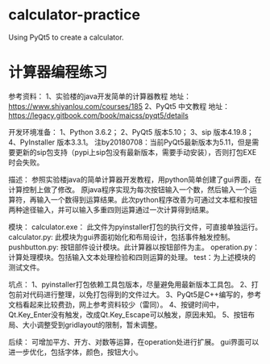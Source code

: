 # calculator-practice
Using PyQt5 to create a calculator.

# 计算器编程练习
参考资料：
1、实验楼的java开发简单的计算器教程 地址：https://www.shiyanlou.com/courses/185
2、PyQt5 中文教程 地址：https://legacy.gitbook.com/book/maicss/pyqt5/details

开发环境准备：
1、Python 3.6.2； 2、PyQt5 版本5.10； 3、sip 版本4.19.8； 4、PyInstaller 版本3.3.1。
注by20180708：当前PyQt5最新版本为5.11，但是需要更新的sip包支持（pypi上sip包没有最新版本，需要手动安装），否则打包EXE时会失败。

描述：
参照实验楼java的简单计算器开发教程，用python简单创建了gui界面，在计算控制上做了修改。
原java程序实现为每次按钮输入一个数，然后输入一个运算符，再输入一个数得到运算结果。此次python程序改善为可通过文本框和按钮两种途径输入，并可以输入多重四则运算通过一次计算得到结果。

模块：
calculator.exe： 此文件为pyinstaller打包的执行文件，可直接单独运行。
calculator.py: 此模块为gui界面初始化和布局设计，包括事件触发控制。
pushbutton.py: 按钮部件设计模块。此计算器以按钮部件为主。
operation.py： 计算处理模块。包括输入文本处理检验和四则运算的处理。
test：为上述模块的测试文件。

坑点：
1、pyinstaller打包依赖工具包版本，尽量避免用最新版本工具包。
2、打包前对代码进行整理，以免打包得到的文件过大。
3、PyQt5是C++编写的，参考文档看起来比较费劲，网上参考资料较少（雷同）。
4、按键时间中，Qt.Key_Enter没有触发，改成Qt.Key_Escape可以触发，原因未知。
5、按钮布局、大小调整受到gridlayout的限制，暂未调整。

后续：
可增加平方、开方、对数等运算，在operation处进行扩展。
gui界面可以进一步优化，包括字体，颜色，按钮大小。



